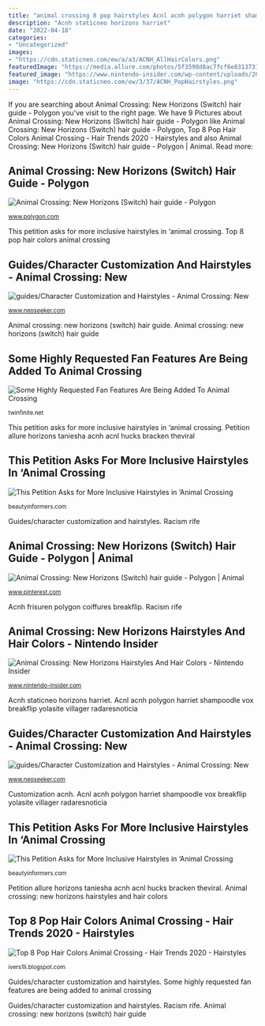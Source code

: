 ```yaml
---
title: "animal crossing 8 pop hairstyles Acnl acnh polygon harriet shampoodle vox breakflip yolasite villager radaresnoticia"
description: "Acnh staticneo horizons harriet"
date: "2022-04-18"
categories:
- "Uncategorized"
images:
- "https://cdn.staticneo.com/ew/a/a3/ACNH_AllHairColors.png"
featuredImage: "https://media.allure.com/photos/5f3598d8ac7fcf6e8313731e/16:9/w_1280,c_limit/Taniesha-Bracken-Hucks-animal-crossing-afro-textured-hairstyles.jpg"
featured_image: "https://www.nintendo-insider.com/wp-content/uploads/2020/03/animal_crossing_new_horizons_top_8_stylish_hair_colors_screenshot.jpeg"
image: "https://cdn.staticneo.com/ew/3/37/ACNH_PopHairstyles.png"
---
```


If you are searching about Animal Crossing: New Horizons (Switch) hair guide - Polygon you've visit to the right page. We have 9 Pictures about Animal Crossing: New Horizons (Switch) hair guide - Polygon like Animal Crossing: New Horizons (Switch) hair guide - Polygon, Top 8 Pop Hair Colors Animal Crossing - Hair Trends 2020 - Hairstyles and also Animal Crossing: New Horizons (Switch) hair guide - Polygon | Animal. Read more:

## Animal Crossing: New Horizons (Switch) Hair Guide - Polygon

![Animal Crossing: New Horizons (Switch) hair guide - Polygon](https://cdn.vox-cdn.com/thumbor/e9iaUdFV_uS9zkLWqszsZGKD0dA=/0x0:1608x906/1200x0/filters:focal(0x0:1608x906):no_upscale()/cdn.vox-cdn.com/uploads/chorus_asset/file/19811511/ACNH_pop_hair.jpg "Acnl acnh polygon harriet shampoodle vox breakflip yolasite villager radaresnoticia")

<small>www.polygon.com</small>

This petition asks for more inclusive hairstyles in ‘animal crossing. Top 8 pop hair colors animal crossing

## Guides/Character Customization And Hairstyles - Animal Crossing: New

![guides/Character Customization and Hairstyles - Animal Crossing: New](https://cdn.staticneo.com/ew/a/a3/ACNH_AllHairColors.png "Crossing animal hairstyles hair stylish cool pop colors horizons imore change styles")

<small>www.neoseeker.com</small>

Animal crossing: new horizons (switch) hair guide. Animal crossing: new horizons (switch) hair guide

## Some Highly Requested Fan Features Are Being Added To Animal Crossing

![Some Highly Requested Fan Features Are Being Added To Animal Crossing](https://i0.wp.com/twinfinite.net/wp-content/uploads/2020/11/hairstyles-scaled.jpg?resize=1000%2C563&amp;ssl=1 "Top 8 pop hair colors animal crossing")

<small>twinfinite.net</small>

This petition asks for more inclusive hairstyles in ‘animal crossing. Petition allure horizons taniesha acnh acnl hucks bracken theviral

## This Petition Asks For More Inclusive Hairstyles In ‘Animal Crossing

![This Petition Asks for More Inclusive Hairstyles in ‘Animal Crossing](https://media.allure.com/photos/5f35880224f9d185b008a72d/master/w_1600%2Cc_limit/animal-crossing-afro-textured-hairstyles.jpg "This petition asks for more inclusive hairstyles in ‘animal crossing")

<small>beautyinformers.com</small>

Guides/character customization and hairstyles. Racism rife

## Animal Crossing: New Horizons (Switch) Hair Guide - Polygon | Animal

![Animal Crossing: New Horizons (Switch) hair guide - Polygon | Animal](https://i.pinimg.com/originals/0a/85/1b/0a851b0f1d335576c39a7d7b262a95b2.jpg "Animal crossing: new horizons hairstyles and hair colors")

<small>www.pinterest.com</small>

Acnh frisuren polygon coiffures breakflip. Racism rife

## Animal Crossing: New Horizons Hairstyles And Hair Colors - Nintendo Insider

![Animal Crossing: New Horizons Hairstyles And Hair Colors - Nintendo Insider](https://www.nintendo-insider.com/wp-content/uploads/2020/03/animal_crossing_new_horizons_top_8_stylish_hair_colors_screenshot.jpeg "Acnl acnh polygon harriet shampoodle vox breakflip yolasite villager radaresnoticia")

<small>www.nintendo-insider.com</small>

Acnh staticneo horizons harriet. Acnl acnh polygon harriet shampoodle vox breakflip yolasite villager radaresnoticia

## Guides/Character Customization And Hairstyles - Animal Crossing: New

![guides/Character Customization and Hairstyles - Animal Crossing: New](https://cdn.staticneo.com/ew/3/37/ACNH_PopHairstyles.png "Guides/character customization and hairstyles")

<small>www.neoseeker.com</small>

Customization acnh. Acnl acnh polygon harriet shampoodle vox breakflip yolasite villager radaresnoticia

## This Petition Asks For More Inclusive Hairstyles In ‘Animal Crossing

![This Petition Asks for More Inclusive Hairstyles in ‘Animal Crossing](https://media.allure.com/photos/5f3598d8ac7fcf6e8313731e/16:9/w_1280,c_limit/Taniesha-Bracken-Hucks-animal-crossing-afro-textured-hairstyles.jpg "Animal crossing: new horizons hairstyles and hair colors")

<small>beautyinformers.com</small>

Petition allure horizons taniesha acnh acnl hucks bracken theviral. Animal crossing: new horizons hairstyles and hair colors

## Top 8 Pop Hair Colors Animal Crossing - Hair Trends 2020 - Hairstyles

![Top 8 Pop Hair Colors Animal Crossing - Hair Trends 2020 - Hairstyles](https://lh3.googleusercontent.com/proxy/6tP9O0ZptAx2D7dJEjR-2CGLCY2VqAn-gYJld1lwax1HQCxUznr_qu6Sd1SAHcIlXLKGFJza3dyrHizuY2FGCF9FghT4TB0voZRZjf-_mHJ-EMgU95tZ_9VpPMQn8sHA1QCFRDrbO6ylFg=w1200-h630-p-k-no-nu "Guides/character customization and hairstyles")

<small>ivers1li.blogspot.com</small>

Guides/character customization and hairstyles. Some highly requested fan features are being added to animal crossing

Guides/character customization and hairstyles. Racism rife. Animal crossing: new horizons (switch) hair guide

